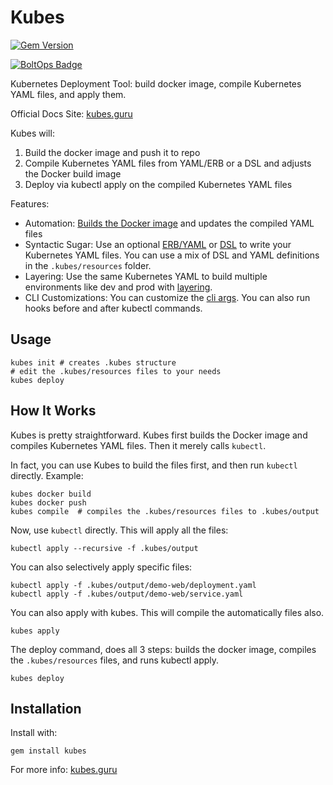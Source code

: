 # Kubes

[![Gem Version](https://badge.fury.io/rb/kubes.png)](http://badge.fury.io/rb/kubes)

[![BoltOps Badge](https://img.boltops.com/boltops/badges/boltops-badge.png)](https://www.boltops.com)

Kubernetes Deployment Tool: build docker image, compile Kubernetes YAML files, and apply them.

Official Docs Site: [kubes.guru](https://kubes.guru)

Kubes will:

1. Build the docker image and push it to repo
2. Compile Kubernetes YAML files from YAML/ERB or a DSL and adjusts the Docker build image
3. Deploy via kubectl apply on the compiled Kubernetes YAML files

Features:

* Automation: [Builds the Docker image](docs/docker.md) and updates the compiled YAML files
* Syntactic Sugar: Use an optional [ERB/YAML](docs/yaml.md) or [DSL](docs/dsl.md) to write your Kubernetes YAML files. You can use a mix of DSL and YAML definitions in the `.kubes/resources` folder.
* Layering: Use the same Kubernetes YAML to build multiple environments like dev and prod with [layering](docs/layering.md).
* CLI Customizations: You can customize the [cli args](docs/kubectl.md). You can also run hooks before and after kubectl commands.

## Usage

    kubes init # creates .kubes structure
    # edit the .kubes/resources files to your needs
    kubes deploy

## How It Works

Kubes is pretty straightforward. Kubes first builds the Docker image and compiles Kubernetes YAML files. Then it merely calls `kubectl`.

In fact, you can use Kubes to build the files first, and then run `kubectl` directly. Example:

    kubes docker build
    kubes docker push
    kubes compile  # compiles the .kubes/resources files to .kubes/output

Now, use `kubectl` directly. This will apply all the files:

    kubectl apply --recursive -f .kubes/output

You can also selectively apply specific files:

    kubectl apply -f .kubes/output/demo-web/deployment.yaml
    kubectl apply -f .kubes/output/demo-web/service.yaml

You can also apply with kubes. This will compile the automatically files also.

    kubes apply

The deploy command, does all 3 steps: builds the docker image, compiles the `.kubes/resources` files, and runs kubectl apply.

    kubes deploy

## Installation

Install with:

    gem install kubes

For more info: [kubes.guru](https://kubes.guru)
